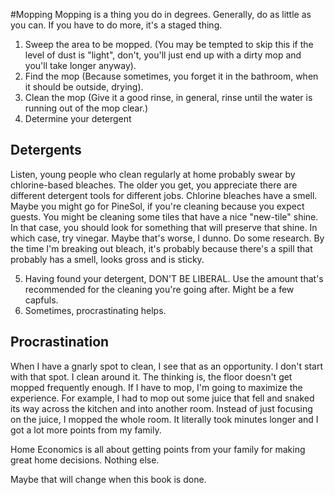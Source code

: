 #Mopping
Mopping is a thing you do in degrees. Generally, do as little as you can. 
If you have to do more, it's a staged thing.
1. Sweep the area to be mopped. (You may be tempted to skip this if the level of dust is "light", don't, you'll just end up with a dirty mop and you'll take longer anyway).
2. Find the mop (Because sometimes, you forget it in the bathroom, when it should be outside, drying).
3. Clean the mop (Give it a good rinse, in general, rinse until the water is running out of the mop clear.)
4. Determine your detergent

## Detergents
Listen, young people who clean regularly at home probably swear by chlorine-based bleaches. The older you get, you appreciate there are different detergent tools for different jobs. Chlorine bleaches have a smell. Maybe you might go for PineSol, if you're cleaning because you expect guests. You might be cleaning some tiles that have a nice "new-tile" shine. In that case, you should look for something that will preserve that shine. In which case, try vinegar. Maybe that's worse, I dunno. Do some research.
By the time I'm breaking out bleach, it's probably because there's a spill that probably has a smell, looks gross and is sticky. 

5. Having found your detergent, DON'T BE LIBERAL. Use the amount that's recommended for the cleaning you're going after. Might be a few capfuls. 
6. Sometimes, procrastinating helps. 
## Procrastination
When I have a gnarly spot to clean, I see that as an opportunity. I don't start with that spot. I clean around it. The thinking is, the floor doesn't get mopped frequently enough. If I have to mop, I'm going to maximize the experience. For example, I had to mop out some juice that fell and snaked its way across the kitchen and into another room.
Instead of just focusing on the juice, I mopped the whole room. It literally took minutes longer and I got a lot more points from my family.

Home Economics is all about getting points from your family for making great home decisions. Nothing else. 

Maybe that will change when this book is done.
